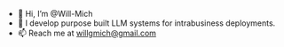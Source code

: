 - 👋 Hi, I’m @Will-Mich
- 👀 I develop purpose built LLM systems for intrabusiness deployments.
- 📫 Reach me at willgmich@gmail.com

<!---
Will-Mich/Will-Mich is a ✨ special ✨ repository because its `README.md` (this file) appears on your GitHub profile.
You can click the Preview link to take a look at your changes.
--->
